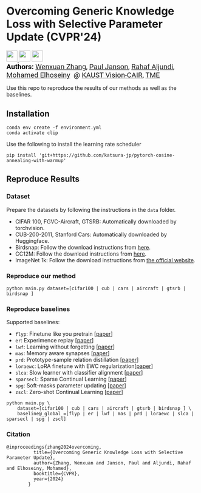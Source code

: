 # Overcoming Generic Knowledge Loss with Selective Parameter Update (CVPR'24)

<a target="_blank" href="https://arxiv.org/pdf/2308.12462">
<img style="height:22pt" src="https://img.shields.io/badge/-Paper-red?style=flat&logo=arxiv">
</a><a target="_blank" href="https://github.com/wx-zhang/spu">
<img style="height:22pt" src="https://img.shields.io/badge/-Code-black?style=flat&logo=github"></a>
<a target="_blank" href="https://wx-zhang.github.io/spu/html">
<img style="height:22pt" src="https://img.shields.io/badge/-Project Page-white?style=flat&color=%236f91b6"></a>
<br>


<span style="color:black; font-size: 14pt; font-family: Roboto, Helvetica, Arial, Heveltica Neue, sans-serif">
     <b>Authors:</b> <a class="name" target="_blank" href="https://wx-zhang.github.io/">Wenxuan Zhang</a>, 
     <a class="name" target="_blank" href="https://pauljanson002.github.io/">Paul Janson</a>,
     <a class="name" target="_blank" href="https://scholar.google.fr/citations?user=YLh7yrwAAAAJ&hl=en">Rahaf Aljundi</a>,
     <a class="name" target="_blank" href="https://www.mohamed-elhoseiny.com/">Mohamed Elhoseiny</a>&nbsp; @ 
     <a class="btna" target="_blank" href="https://cemse.kaust.edu.sa/vision-cair/vision-cair">KAUST Vision-CAIR</a>, 
          <a class="btna" target="_blank" href="https://www.toyota-europe.com/about-us/toyota-in-europe/toyota-motor-europe">TME</a> &nbsp &nbsp; 
     </span>
     <br>



Use this repo to reproduce the results of our methods as well as the baselines.




## Installation
```
conda env create -f environment.yml
conda activate clip
``` 
Use the following to install the learning rate scheduler 
```
pip install 'git+https://github.com/katsura-jp/pytorch-cosine-annealing-with-warmup'
```
## Reproduce Results
### Dataset
Prepare the datasets by following the instructions in the `data` folder.
- CIFAR 100, FGVC-Aircraft, GTSRB: Automatically downloaded by torchvision.
- CUB-200-2011, Stanford Cars: Automatically downloaded by Huggingface. 
- Birdsnap: Follow the download instructions from [here](https://thomasberg.org/).
- CC12M: Follow the download instructions from [here](https://github.com/google-research-datasets/conceptual-12m).
- ImageNet 1k: Follow the download instructions from [the official website](http://image-net.org/).

### Reproduce our method
```
python main.py dataset=[cifar100 | cub | cars | aircraft | gtsrb | birdsnap ]
```

### Reproduce baselines
Supported baselines: 
- `flyp`: Finetune like you pretrain [[paper](https://arxiv.org/abs/2212.00638)]
- `er`: Experimence replay [[paper](https://arxiv.org/abs/1902.10486)]
- `lwf`: Learning without forgetting [[paper](https://arxiv.org/abs/1606.09282)]
- `mas`: Memory aware synapses [[paper](https://arxiv.org/abs/1711.09601)]
- `prd`: Prototype-sample relation distillation [[paper](https://arxiv.org/abs/2303.14771)]
- `loraewc`: LoRA finetune with EWC regularization[[paper](https://arxiv.org/abs/2305.10626)]
- `slca`: Slow learner with classifier alignment [[paper](https://arxiv.org/abs/2303.05118)]
- `sparsecl`: Sparse Continual Learning [[paper](https://arxiv.org/abs/2209.09476)]
- `spg`: Soft-masks parameter updating  [[paper](https://arxiv.org/pdf/2306.14775)]
- `zscl`: Zero-shot Continual Learning [[paper](https://arxiv.org/abs/2303.06628)]

```
python main.py \
    dataset=[cifar100 | cub | cars | aircraft | gtsrb | birdsnap ] \
    baseline@_global_=[flyp | er | lwf | mas | prd | loraewc | slca | sparsecl | spg | zscl]
```

### Citation
```
@inproceedings{zhang2024overcoming,
          title={Overcoming Generic Knowledge Loss with Selective Parameter Update},
          author={Zhang, Wenxuan and Janson, Paul and Aljundi, Rahaf and Elhoseiny, Mohamed},
          booktitle={CVPR},
          year={2024}
        }
```

